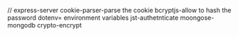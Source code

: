 // express-server
cookie-parser-parse the cookie
bcryptjs-allow to hash the password
dotenv= environment variables
jst-authetnticate
moongose-mongodb
crypto-encrypt
